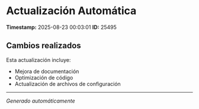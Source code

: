# Actualización Automática

**Timestamp:** 2025-08-23 00:03:01
**ID:** 25495

## Cambios realizados

Esta actualización incluye:
- Mejora de documentación
- Optimización de código
- Actualización de archivos de configuración

---
*Generado automáticamente*
